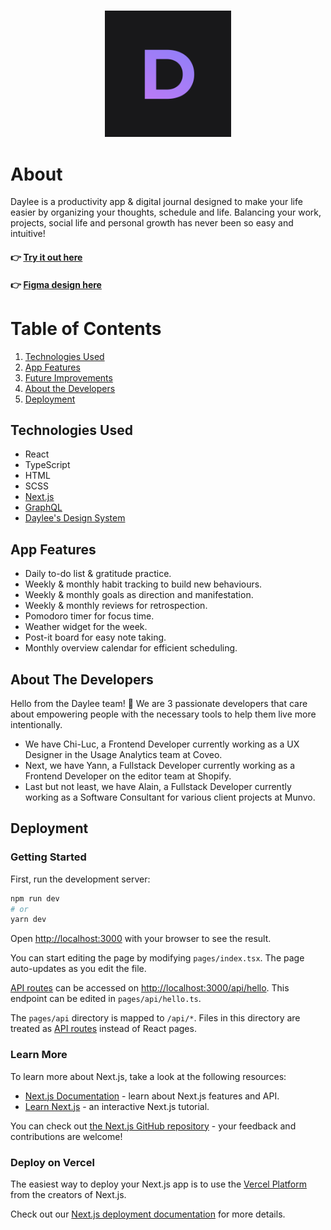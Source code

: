 ### <div align="center"><img src="https://raw.githubusercontent.com/Daylee-Digital-Journal/daylee/main/public/favicon.ico" width="40%"></div>


# About

Daylee is a productivity app & digital journal designed to make your life easier by organizing your thoughts, schedule and life. Balancing your work, projects, social life and personal growth has never been so easy and intuitive!

#### 👉 [Try it out here](https://daylee-web.herokuapp.com/)
#### 👉 [Figma design here](https://www.figma.com/file/BH6GRyC4CYVTOO4zrqESCs/Daylee)

# Table of Contents

1. [Technologies Used](#technologies)
2. [App Features](#features)
3. [Future Improvements](#improvements)
4. [About the Developers](#about-me)
5. [Deployment](#deployment)


## <a name="technologies"></a>Technologies Used
- React
- TypeScript
- HTML
- SCSS
- [Next.js](https://nextjs.org//)
- [GraphQL](https://graphql.org/)
- [Daylee's Design System](https://www.figma.com/file/BH6GRyC4CYVTOO4zrqESCs/Daylee?node-id=562%3A439)

## <a name="features"></a>App Features

- Daily to-do list & gratitude practice.
- Weekly & monthly habit tracking to build new behaviours.
- Weekly & monthly goals as direction and manifestation.
- Weekly & monthly reviews for retrospection.
- Pomodoro timer for focus time.
- Weather widget for the week.
- Post-it board for easy note taking.
- Monthly overview calendar for efficient scheduling.

## <a name="about-me"></a>About The Developers

Hello from the Daylee team! 👋 We are 3 passionate developers that care about empowering people with the necessary tools to help them live more intentionally.
- We have Chi-Luc, a Frontend Developer currently working as a UX Designer in the Usage Analytics team at Coveo.
- Next, we have Yann, a Fullstack Developer currently working as a Frontend Developer on the editor team at Shopify.
- Last but not least, we have Alain, a Fullstack Developer currently working as a Software Consultant for various client projects at Munvo.

## <a name="deployment"></a>Deployment

### Getting Started

First, run the development server:

```bash
npm run dev
# or
yarn dev
```

Open [http://localhost:3000](http://localhost:3000) with your browser to see the result.

You can start editing the page by modifying `pages/index.tsx`. The page auto-updates as you edit the file.

[API routes](https://nextjs.org/docs/api-routes/introduction) can be accessed on [http://localhost:3000/api/hello](http://localhost:3000/api/hello). This endpoint can be edited in `pages/api/hello.ts`.

The `pages/api` directory is mapped to `/api/*`. Files in this directory are treated as [API routes](https://nextjs.org/docs/api-routes/introduction) instead of React pages.

### Learn More

To learn more about Next.js, take a look at the following resources:

- [Next.js Documentation](https://nextjs.org/docs) - learn about Next.js features and API.
- [Learn Next.js](https://nextjs.org/learn) - an interactive Next.js tutorial.

You can check out [the Next.js GitHub repository](https://github.com/vercel/next.js/) - your feedback and contributions are welcome!

### Deploy on Vercel

The easiest way to deploy your Next.js app is to use the [Vercel Platform](https://vercel.com/new?utm_medium=default-template&filter=next.js&utm_source=create-next-app&utm_campaign=create-next-app-readme) from the creators of Next.js.

Check out our [Next.js deployment documentation](https://nextjs.org/docs/deployment) for more details.
